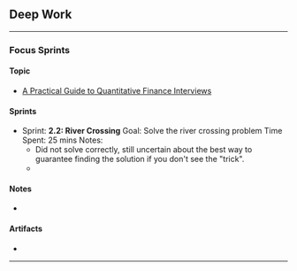 ## Deep Work
___
### Focus Sprints
#### Topic
- [A Practical Guide to Quantitative Finance Interviews](https://academyflex.com/wp-content/uploads/2024/03/a-practical-guide-to-quantitative-finance-interviews.pdf)
#### Sprints
- Sprint: **2.2: River Crossing**
	Goal: Solve the river crossing problem
	Time Spent: 25 mins
	Notes: 
	- Did not solve correctly, still uncertain about the best way to guarantee finding the solution if you don't see the "trick".
	- 
#### Notes
- 
#### Artifacts
- 
___